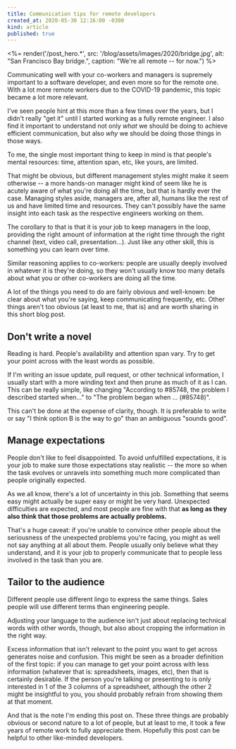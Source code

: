 ```yaml
---
title: Communication tips for remote developers
created_at: 2020-05-30 12:16:00 -0300
kind: article
published: true
---
```


<%= render('/post_hero.*', src: '/blog/assets/images/2020/bridge.jpg', alt: "San Francisco Bay bridge.", caption: "We're all remote -- for now.") %>

Communicating well with your co-workers and managers is supremely important to a software developer, and even more so for the remote one. With a lot more remote workers due to the COVID-19 pandemic, this topic became a lot more relevant.

I've seen people hint at this more than a few times over the years, but I didn't really "get it" until I started working as a fully remote engineer. I also find it important to understand not only _what_ we should be doing to achieve efficient communication, but also _why_ we should be doing those things in those ways.

To me, the single most important thing to keep in mind is that people's mental resources: time, attention span, etc, like yours, are limited.

<!-- more -->

That might be obvious, but different management styles might make it seem otherwise -- a more hands-on manager might kind of seem like he is acutely aware of what you're doing all the time, but that is hardly ever the case. Managing styles aside, managers are, after all, humans like the rest of us and have limited time and resources. They can't possibly have the same insight into each task as the respective engineers working on them.

The corollary to that is that it is your job to keep managers in the loop, providing the right amount of information at the right time through the right channel (text, video call, presentation...). Just like any other skill, this is something you can learn over time.

Similar reasoning applies to co-workers: people are usually deeply involved in whatever it is they're doing, so they won't usually know too many details about what you or other co-workers are doing all the time.

A lot of the things you need to do are fairly obvious and well-known: be clear about what you're saying, keep communicating frequently, etc. Other things aren't too obvious (at least to me, that is) and are worth sharing in this short blog post.

## Don't write a novel

Reading is hard. People's availability and attention span vary. Try to get your point across with the least words as possible.

If I'm writing an issue update, pull request, or other technical information, I usually start with a more winding text and then prune as much of it as I can. This can be really simple, like changing "According to #85748, the problem I described started when..." to "The problem began when ... (#85748)".

This can't be done at the expense of clarity, though. It is preferable to write or say "I think option B is the way to go" than an ambiguous "sounds good".

## Manage expectations

People don't like to feel disappointed. To avoid unfulfilled expectations, it is your job to make sure those expectations stay realistic -- the more so when the task evolves or unravels into something much more complicated than people originally expected.

As we all know, there's a lot of uncertainty in this job. Something that seems easy might actually be super easy or might be very hard. Unexpected difficulties are expected, and most people are fine with that **as long as they also think that those problems are actually problems.**

That's a huge caveat: if you're unable to convince other people about the seriousness of the unexpected problems you're facing, you might as well not say anything at all about them. People usually only believe what they understand, and it is your job to properly communicate that to people less involved in the task than you are.

## Tailor to the audience

Different people use different lingo to express the same things. Sales people will use different terms than engineering people.

Adjusting your language to the audience isn't just about replacing technical words with other words, though, but also about cropping the information in the right way.

Excess information that isn't relevant to the point you want to get across generates noise and confusion. This might be seen as a broader definition of the first topic: if you can manage to get your point across with less information (whatever that is: spreadsheets, images, etc), then that is certainly desirable. If the person you're talking or presenting to is only interested in 1 of the 3 columns of a spreadsheet, although the other 2 might be insightful to you, you should probably refrain from showing them at that moment.

And that is the note I'm ending this post on. These three things are probably obvious or second nature to a lot of people, but at least to me, it took a few years of remote work to fully appreciate them. Hopefully this post can be helpful to other like-minded developers.

